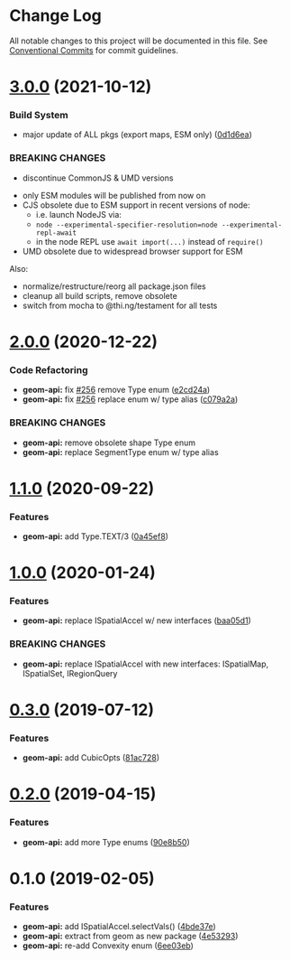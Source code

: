 # Change Log

All notable changes to this project will be documented in this file.
See [Conventional Commits](https://conventionalcommits.org) for commit guidelines.

# [3.0.0](https://github.com/thi-ng/umbrella/compare/@thi.ng/geom-api@2.0.31...@thi.ng/geom-api@3.0.0) (2021-10-12)


### Build System

* major update of ALL pkgs (export maps, ESM only) ([0d1d6ea](https://github.com/thi-ng/umbrella/commit/0d1d6ea9fab2a645d6c5f2bf2591459b939c09b6))


### BREAKING CHANGES

* discontinue CommonJS & UMD versions

- only ESM modules will be published from now on
- CJS obsolete due to ESM support in recent versions of node:
  - i.e. launch NodeJS via:
  - `node --experimental-specifier-resolution=node --experimental-repl-await`
  - in the node REPL use `await import(...)` instead of `require()`
- UMD obsolete due to widespread browser support for ESM

Also:
- normalize/restructure/reorg all package.json files
- cleanup all build scripts, remove obsolete
- switch from mocha to @thi.ng/testament for all tests






#  [2.0.0](https://github.com/thi-ng/umbrella/compare/@thi.ng/geom-api@1.1.4...@thi.ng/geom-api@2.0.0) (2020-12-22) 

###  Code Refactoring 

- **geom-api:** fix [#256](https://github.com/thi-ng/umbrella/issues/256) remove Type enum ([e2cd24a](https://github.com/thi-ng/umbrella/commit/e2cd24a7fc24af4c2541cd426e5b03431cc8fe86)) 
- **geom-api:** fix [#256](https://github.com/thi-ng/umbrella/issues/256) replace enum w/ type alias ([c079a2a](https://github.com/thi-ng/umbrella/commit/c079a2ac620ef731429501d88580b4baada98ab6)) 

###  BREAKING CHANGES 

- **geom-api:** remove obsolete shape Type enum 
- **geom-api:** replace SegmentType enum w/ type alias 

#  [1.1.0](https://github.com/thi-ng/umbrella/compare/@thi.ng/geom-api@1.0.34...@thi.ng/geom-api@1.1.0) (2020-09-22) 

###  Features 

- **geom-api:** add Type.TEXT/3 ([0a45ef8](https://github.com/thi-ng/umbrella/commit/0a45ef8aa99d3dab1bb98c503cf87d1bef0ab8e2)) 

#  [1.0.0](https://github.com/thi-ng/umbrella/compare/@thi.ng/geom-api@0.3.8...@thi.ng/geom-api@1.0.0) (2020-01-24) 

###  Features 

- **geom-api:** replace ISpatialAccel w/ new interfaces ([baa05d1](https://github.com/thi-ng/umbrella/commit/baa05d1908a940115690cb3d1dd403173061d63a)) 

###  BREAKING CHANGES 

- **geom-api:** replace ISpatialAccel with new interfaces: ISpatialMap, ISpatialSet, IRegionQuery 

#  [0.3.0](https://github.com/thi-ng/umbrella/compare/@thi.ng/geom-api@0.2.5...@thi.ng/geom-api@0.3.0) (2019-07-12) 

###  Features 

- **geom-api:** add CubicOpts ([81ac728](https://github.com/thi-ng/umbrella/commit/81ac728)) 

#  [0.2.0](https://github.com/thi-ng/umbrella/compare/@thi.ng/geom-api@0.1.12...@thi.ng/geom-api@0.2.0) (2019-04-15) 

###  Features 

- **geom-api:** add more Type enums ([90e8b50](https://github.com/thi-ng/umbrella/commit/90e8b50)) 

#  0.1.0 (2019-02-05) 

###  Features 

- **geom-api:** add ISpatialAccel.selectVals() ([4bde37e](https://github.com/thi-ng/umbrella/commit/4bde37e)) 
- **geom-api:** extract from geom as new package ([4e53293](https://github.com/thi-ng/umbrella/commit/4e53293)) 
- **geom-api:** re-add Convexity enum ([6ee03eb](https://github.com/thi-ng/umbrella/commit/6ee03eb))
